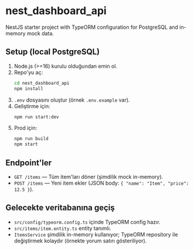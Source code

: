 # nest_dashboard_api


NestJS starter project with TypeORM configuration for PostgreSQL and in-memory mock data.

## Setup (local PostgreSQL)

1. Node.js (>=16) kurulu olduğundan emin ol.
2. Repo'yu aç:
   ```bash
   cd nest_dashboard_api
   npm install
   ```
3. `.env` dosyasını oluştur (örnek `.env.example` var).
4. Geliştirme için:
   ```bash
   npm run start:dev
   ```
5. Prod için:
   ```bash
   npm run build
   npm start
   ```

## Endpoint'ler
- `GET /items` — Tüm item'ları döner (şimdilik mock in-memory).
- `POST /items` — Yeni item ekler (JSON body: `{ "name": "Item", "price": 12.5 }`).

## Gelecekte veritabanına geçiş
- `src/config/typeorm.config.ts` içinde TypeORM config hazır.
- `src/items/item.entity.ts` entity tanımlı.
- `ItemsService` şimdilik in-memory kullanıyor; TypeORM repository ile değiştirmek kolaydır (örnekte yorum satırı gösteriliyor).
